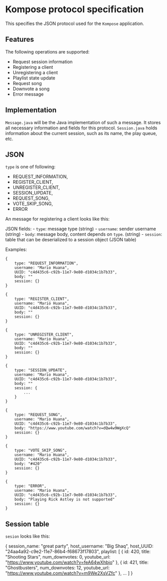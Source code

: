 # Kompose protocol specification

This specifies the JSON protocol used for the `Kompose` application.

## Features

The following operations are supported:

- Request session information
- Registering a client
- Unregistering a client
- Playlist state update
- Request song
- Downvote a song
- Error message

## Implementation

`Message.java` will be the Java implementation of such a message. It stores
all necessary information and fields for this protocol. `Session.java` holds
information about the current session, such as its name, the play queue, etc.

## JSON

`type` is one of following: 

- REQUEST_INFORMATION,
- REGISTER_CLIENT,
- UNREGISTER_CLIENT,
- SESSION_UPDATE,
- REQUEST_SONG,
- VOTE_SKIP_SONG,
- ERROR

An message for registering a client looks like this:

JSON fields:
    - `type`: message type (string)
    - `username`: sender username (string)
    - `body`: message body, content depends on `type`. (string)
    - `session`: table that can be deserialized to a session object (JSON table)

Examples:

```
{
    type: "REQUEST_INFORMATION",
    username: "Mario Huana",
    UUID: "c4d435c6-c92b-11e7-9e80-d1034c1b7b33",
    body: ""
    session: {}
}
```

```
{
    type: "REGISTER_CLIENT",
    username: "Mario Huana",
    UUID: "c4d435c6-c92b-11e7-9e80-d1034c1b7b33",
    body: ""
    session: {}
}
```

```
{
    type: "UNREGISTER_CLIENT",
    username: "Mario Huana",
    UUID: "c4d435c6-c92b-11e7-9e80-d1034c1b7b33",
    body: ""
    session: {}
}
```

```
{
    type: "SESSION_UPDATE",
    username: "Mario Huana",
    UUID: "c4d435c6-c92b-11e7-9e80-d1034c1b7b33",
    body: ""
    session: {
        ...
    }
}
```

```
{
    type: "REQUEST_SONG",
    username: "Mario Huana",
    UUID: "c4d435c6-c92b-11e7-9e80-d1034c1b7b33",
    body: "https://www.youtube.com/watch?v=dQw4w9WgXcQ"
    session: {}
}
```

```
{
    type: "VOTE_SKIP_SONG",
    username: "Mario Huana",
    UUID: "c4d435c6-c92b-11e7-9e80-d1034c1b7b33",
    body: "#420"
    session: {}
}
```

```
{
    type: "ERROR",
    username: "Mario Huana",
    UUID: "c4d435c6-c92b-11e7-9e80-d1034c1b7b33",
    body: "Playing Rick Astley is not supported"
    session: {}
}
```

## Session table

`sesion` looks like this:

{
    session_name: "great party",
    host_username: "Big Shaq",
    host_UUID: "24aa4a92-c9e2-11e7-86b4-f68673f17803",
    playlist: [
        {
            id: 420,
            title: "Shooting Stars",
            num_downvotes: 0,
            youtube_url: "https://www.youtube.com/watch?v=feA64wXhbjo"
        },
        {
            id: 421,
            title: "Ghostbusters",
            num_downvotes: 12,
            youtube_url: "https://www.youtube.com/watch?v=m9We2XsVZfc"
        },
        ...
    ]
}


